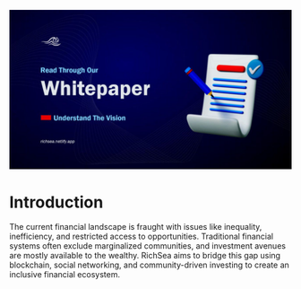 ![RichSea Logo](https://github.com/RichSea-SocialFi/Whitepaper/blob/main/richwhite.png)

# Introduction
The current financial landscape is fraught with issues like inequality, inefficiency, 
    and restricted access to opportunities. Traditional financial systems often exclude marginalized communities, 
    and investment avenues are mostly available to the wealthy. RichSea aims to bridge this gap using blockchain, 
    social networking, and community-driven investing to create an inclusive financial ecosystem.
